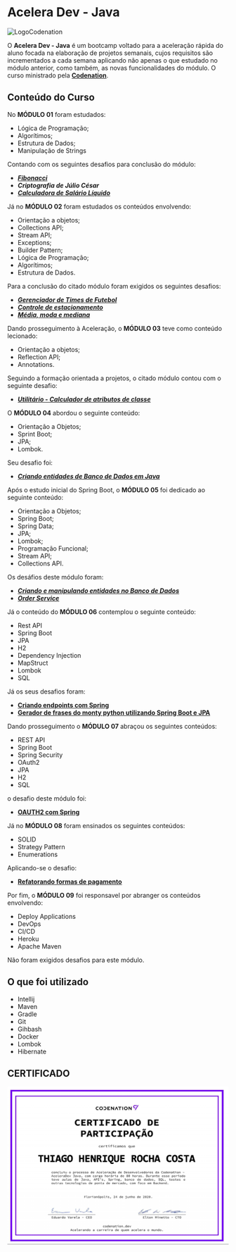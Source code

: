 # Acelera Dev - Java
![LogoCodenation](https://www.codenation.dev/img/social-meta-home.png)

O **Acelera Dev - Java** é um bootcamp voltado para a aceleração rápida do aluno focada na elaboração de projetos semanais, cujos requisitos são incrementados a cada semana aplicando não apenas o que estudado no módulo anterior, como também, as novas funcionalidades do módulo. O curso ministrado pela **[Codenation](https://codenation.dev/)**.

## Conteúdo do Curso
No **MÓDULO 01** foram estudados:

 - Lógica de Programação;
 - Algorítimos;
 - Estrutura de Dados;
 - Manipulação de Strings

Contando com os seguintes desafios para  conclusão do módulo:

 - [***Fibonacci***](https://github.com/thiagohrcosta/Codenation-Java/tree/master/Fibonnacci)
 - ***Criptografia de Júlio César***
 - [***Calculadora de Salário Líquido***](https://github.com/thiagohrcosta/Codenation-Java/tree/master/SalarioBase)

Já no **MÓDULO 02** foram estudados os conteúdos envolvendo: 

 - Orientação a objetos;
 - Collections API;
 - Stream API;
 - Exceptions;
 - Builder Pattern;
 - Lógica de Programação;
 - Algorítimos;
 - Estrutura de Dados.

Para a conclusão do citado módulo foram exigidos os seguintes desafios:

 - [***Gerenciador de Times de Futebol***](https://github.com/thiagohrcosta/Codenation-Java/tree/master/EquipeDeFutebol)
 - [***Controle de estacionamento***](https://github.com/thiagohrcosta/Codenation-Java/tree/master/ControleDeEstacionamento)
 - [***Média, moda e mediana***](https://github.com/thiagohrcosta/Codenation-Java/tree/master/MediaModaMediana)

Dando prosseguimento à Aceleração, o **MÓDULO 03** teve como conteúdo lecionado:

 - Orientação a objetos;
 - Reflection API;
 - Annotations.
 
 Seguindo a formação orientada a projetos, o citado módulo contou com o seguinte desafio:
 
 - [***Utilitário - Calculador de atributos de classe***](https://github.com/thiagohrcosta/Codenation-Java/tree/master/CalculadorDeClasses)

O **MÓDULO 04** abordou o seguinte conteúdo:

 - Orientação a Objetos;
 - Sprint Boot;
 - JPA;
 - Lombok.

Seu desafio foi:

 - [***Criando entidades de Banco de Dados em Java***](https://github.com/thiagohrcosta/Codenation-Java/tree/master/CriandoEntidadeBancoDados)

Após o estudo inicial do Spring Boot, o **MÓDULO 05** foi dedicado ao seguinte conteúdo:

 - Orientação a Objetos;
 - Spring Boot;
 - Spring Data;
 - JPA;
 - Lombok;
 - Programação Funcional;
 - Stream API;
 - Collections API.

Os desáfios deste módulo foram:

 - [***Criando e manipulando entidades no Banco de Dados***](https://github.com/thiagohrcosta/Codenation-Java/tree/master/EntidadesDeBancoDeDados)
 - [***Order Service***](https://github.com/thiagohrcosta/Codenation-Java/tree/master/OrderService)
 
 Já o conteúdo do **MÓDULO 06** contemplou o seguinte conteúdo:
 
 - Rest API
 - Spring Boot
 - JPA
 - H2
 - Dependency Injection
 - MapStruct
 - Lombok
 - SQL
 
Já os seus desafios foram: 

 - [**Criando  endpoints com Spring**](https://github.com/thiagohrcosta/Codenation-Java/tree/master/EndPointsComSpring)
  - [**Gerador de frases do monty python utilizando Spring Boot e JPA**](https://github.com/thiagohrcosta/Codenation-Java/tree/master/GeradorDeFrases)

Dando prosseguimento o **MÓDULO 07** abraçou os seguintes conteúdos:

- REST API
- Spring Boot
- Spring Security
- OAuth2
- JPA
- H2
- SQL

o desafio deste módulo foi:

- [**OAUTH2 com Spring**](https://github.com/thiagohrcosta/Codenation-Java/tree/master/OAuth2-Desafio)

Já no **MÓDULO 08** foram ensinados os seguintes conteúdos:

- SOLID
- Strategy Pattern
- Enumerations

Aplicando-se o desafio:

- [**Refatorando formas de pagamento**](https://github.com/thiagohrcosta/Codenation-Java/tree/master/RefatorandoFormaDePagamento)

Por fim, o **MÓDULO 09** foi responsavel por abranger os conteúdos envolvendo:

- Deploy Applications
- DevOps 
- CI/CD
- Heroku
- Apache Maven

Não foram exigidos desafios para este módulo.

## O que foi utilizado

 - Intellij
 - Maven
 - Gradle
 - Git
 - Gihbash
 - Docker
 - Lombok
 - Hibernate

 ## CERTIFICADO
 ![Certificado](https://github.com/thiagohrcosta/Codenation-Java/blob/master/arquivos/CertificadoCodenation.png?raw=true)
